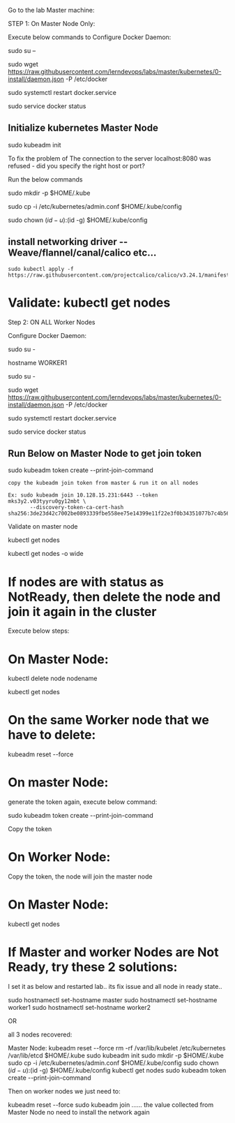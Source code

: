 Go to the lab Master machine:

STEP 1: On Master Node Only:

Execute below commands to Configure Docker Daemon: 

sudo su –
 
sudo wget https://raw.githubusercontent.com/lerndevops/labs/master/kubernetes/0-install/daemon.json -P /etc/docker

   sudo systemctl restart docker.service
   
   sudo service docker status
## Initialize kubernetes Master Node
 
   sudo kubeadm init 
 
To fix the problem of The connection to the server localhost:8080 was refused - did you specify the right host or port?
 
 Run the below commands 
 
   sudo mkdir -p $HOME/.kube
   
   sudo cp -i /etc/kubernetes/admin.conf $HOME/.kube/config
   
   sudo chown $(id -u):$(id -g) $HOME/.kube/config
 
   ## install networking driver -- Weave/flannel/canal/calico etc... 
 
    sudo kubectl apply -f https://raw.githubusercontent.com/projectcalico/calico/v3.24.1/manifests/calico.yaml
    
   
   # Validate:  kubectl get nodes


Step 2: ON ALL Worker Nodes


Configure Docker Daemon: 

sudo su - 

hostname WORKER1

sudo su -

   sudo wget https://raw.githubusercontent.com/lerndevops/labs/master/kubernetes/0-install/daemon.json -P /etc/docker
   
   sudo systemctl restart docker.service
   
   sudo service docker status
   
## Run Below on Master Node to get join token 
 
sudo kubeadm token create --print-join-command 

 
    copy the kubeadm join token from master & run it on all nodes
 
    Ex: sudo kubeadm join 10.128.15.231:6443 --token mks3y2.v03tyyru0gy12mbt \
           --discovery-token-ca-cert-hash sha256:3de23d42c7002be0893339fbe558ee75e14399e11f22e3f0b34351077b7c4b56
 
Validate on master node

kubectl get nodes

kubectl get nodes -o wide


If nodes are with status as NotReady, then delete the node and join it again in the cluster
===================================

Execute below steps:

On Master Node:
==================

kubectl delete node nodename

 kubectl get nodes
 
On the same Worker node that we have to delete:
============================================
 
 kubeadm reset --force
 
On master Node:
======================================
 
generate the token again, execute below command:
  
sudo kubeadm token create --print-join-command 
 
 Copy the token
 
On Worker Node:
===========================
 
 Copy the token, the node will join the master node
 
On Master Node:
 ==================
 
 kubectl get nodes
 
 
 If Master and worker Nodes are Not Ready, try these 2 solutions:
 ==================================================


I set it as below and restarted lab.. its fix issue and all node in ready state.. 

sudo hostnamectl set-hostname master
sudo hostnamectl set-hostname worker1
sudo hostnamectl set-hostname worker2


OR

all 3 nodes recovered: 

Master Node: 
kubeadm reset --force
rm -rf /var/lib/kubelet /etc/kubernetes /var/lib/etcd $HOME/.kube
sudo kubeadm init 
sudo mkdir -p $HOME/.kube
   sudo cp -i /etc/kubernetes/admin.conf $HOME/.kube/config
   sudo chown $(id -u):$(id -g) $HOME/.kube/config
kubectl get nodes
sudo kubeadm token create --print-join-command 

Then on worker nodes we just need to: 

kubeadm reset --force
sudo kubeadm join ...... the value collected from Master Node
no need to install the network again




 
 
 
 
